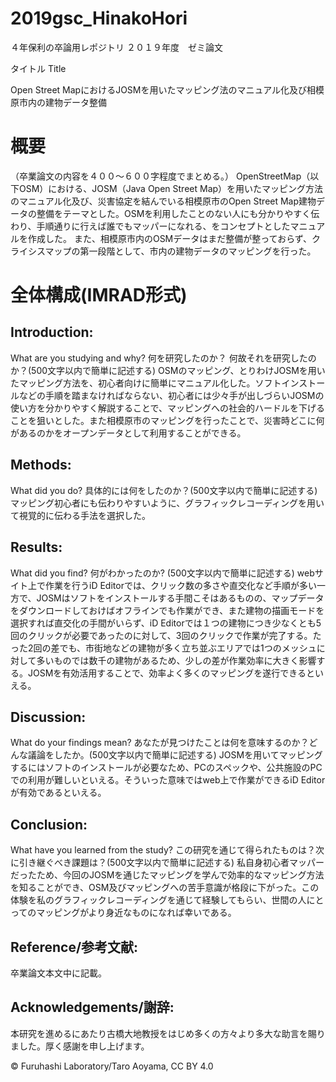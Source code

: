 # 2019gsc_HinakoHori
４年保利の卒論用レポジトリ
２０１９年度　ゼミ論文





タイトル
Title

Open Street MapにおけるJOSMを用いたマッピング法のマニュアル化及び相模原市内の建物データ整備



# 概要
（卒業論文の内容を４００〜６００字程度でまとめる。）
OpenStreetMap（以下OSM）における、JOSM（Java Open Street Map）を用いたマッピング方法のマニュアル化及び、災害協定を結んでいる相模原市のOpen Street Map建物データの整備をテーマとした。OSMを利用したことのない人にも分かりやすく伝わり、手順通りに行えば誰でもマッパーになれる、をコンセプトとしたマニュアルを作成した。
また、相模原市内のOSMデータはまだ整備が整っておらず、クライシスマップの第一段階として、市内の建物データのマッピングを行った。
# 全体構成(IMRAD形式)

## Introduction:
What are you studying and why? 何を研究したのか？ 何故それを研究したのか？(500文字以内で簡単に記述する)
OSMのマッピング、とりわけJOSMを用いたマッピング方法を、初心者向けに簡単にマニュアル化した。ソフトインストールなどの手順を踏まなければならない、初心者には少々手が出しづらいJOSMの使い方を分かりやすく解説することで、マッピングへの社会的ハードルを下げることを狙いとした。また相模原市のマッピングを行ったことで、災害時どこに何があるのかをオープンデータとして利用することができる。


## Methods:
What did you do? 具体的には何をしたのか？(500文字以内で簡単に記述する)
マッピング初心者にも伝わりやすいように、グラフィックレコーディングを用いて視覚的に伝わる手法を選択した。

## Results:
What did you find? 何がわかったのか? (500文字以内で簡単に記述する)
webサイト上で作業を行うiD Editorでは、クリック数の多さや直交化など手順が多い一方で、JOSMはソフトをインストールする手間こそはあるものの、マップデータをダウンロードしておけばオフラインでも作業ができ、また建物の描画モードを選択すれば直交化の手間がいらず、iD Editorでは１つの建物につき少なくとも5回のクリックが必要であったのに対して、3回のクリックで作業が完了する。たった2回の差でも、市街地などの建物が多く立ち並ぶエリアでは1つのメッシュに対して多いものでは数千の建物があるため、少しの差が作業効率に大きく影響する。JOSMを有効活用することで、効率よく多くのマッピングを遂行できるといえる。

## Discussion:
What do your findings mean? あなたが見つけたことは何を意味するのか？どんな議論をしたか。(500文字以内で簡単に記述する)
JOSMを用いてマッピングするにはソフトのインストールが必要なため、PCのスペックや、公共施設のPCでの利用が難しいといえる。そういった意味ではweb上で作業ができるiD Editorが有効であるといえる。

## Conclusion:
What have you learned from the study? この研究を通じて得られたものは？次に引き継ぐべき課題は？(500文字以内で簡単に記述する)
私自身初心者マッパーだったため、今回のJOSMを通じたマッピングを学んで効率的なマッピング方法を知ることができ、OSM及びマッピングへの苦手意識が格段に下がった。この体験を私のグラフィックレコーディングを通じて経験してもらい、世間の人にとってのマッピングがより身近なものになれば幸いである。
## Reference/参考文献:
卒業論文本文中に記載。

## Acknowledgements/謝辞:
本研究を進めるにあたり古橋大地教授をはじめ多くの方々より多大な助言を賜りました。厚く感謝を申し上げます。

© Furuhashi Laboratory/Taro Aoyama, CC BY 4.0
